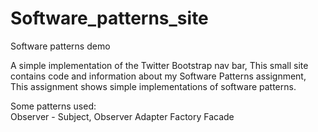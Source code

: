 Software_patterns_site
======================

Software patterns demo


A simple implementation of the Twitter Bootstrap nav bar, 
This small site contains code and information about my Software Patterns assignment, 
This assignment shows simple implementations of software patterns.

Some patterns used: 	
  Observer - Subject, Observer 
  Adapter
  Factory
  Facade
